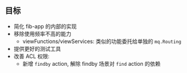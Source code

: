 ## 目标

- 简化 fib-app 的内部的实现
- 移除使用频率不高的能力
    - viewFunctions/viewServices: 类似的功能委托给单独的 `mq.Routing`
- 提供更好的测试工具
- 改善 ACL 权限:
    - 新增 `findby` action, 解除 findby 场景对 `find` action 的依赖